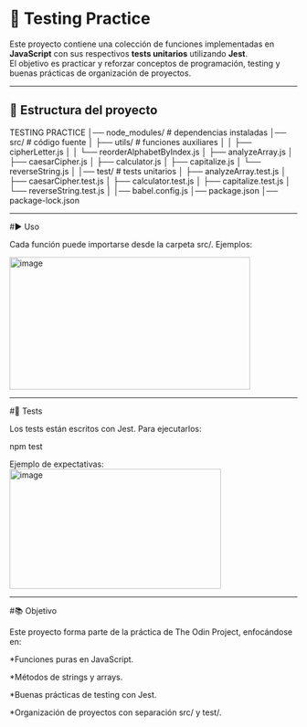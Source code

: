 # 🧪 Testing Practice

Este proyecto contiene una colección de funciones implementadas en **JavaScript** con sus respectivos **tests unitarios** utilizando **Jest**.  
El objetivo es practicar y reforzar conceptos de programación, testing y buenas prácticas de organización de proyectos.

---

## 📂 Estructura del proyecto

TESTING PRACTICE
│── node_modules/ # dependencias instaladas
│── src/ # código fuente
│ ├── utils/ # funciones auxiliares
│ │ ├── cipherLetter.js
│ │ └── reorderAlphabetByIndex.js
│ ├── analyzeArray.js
│ ├── caesarCipher.js
│ ├── calculator.js
│ ├── capitalize.js
│ └── reverseString.js
│
│── test/ # tests unitarios
│ ├── analyzeArray.test.js
│ ├── caesarCipher.test.js
│ ├── calculator.test.js
│ ├── capitalize.test.js
│ └── reverseString.test.js
│
│── babel.config.js
│── package.json
│── package-lock.json

---

#▶️ Uso

Cada función puede importarse desde la carpeta src/. Ejemplos:

<img width="421" height="232" alt="image" src="https://github.com/user-attachments/assets/606ce3f3-23eb-45d6-8489-c8d93446a3a1" />

---

#🧪 Tests

Los tests están escritos con Jest.
Para ejecutarlos:

npm test

Ejemplo de expectativas:
<img width="370" height="210" alt="image" src="https://github.com/user-attachments/assets/e089276c-c2d3-4623-8ff6-b25649510f52" />

---
#📚 Objetivo

Este proyecto forma parte de la práctica de The Odin Project, enfocándose en:

*Funciones puras en JavaScript.

*Métodos de strings y arrays.

*Buenas prácticas de testing con Jest.

*Organización de proyectos con separación src/ y test/.
